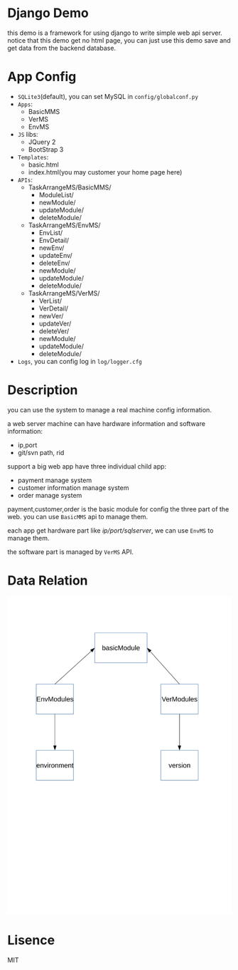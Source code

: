 # Django Demo

this demo is a framework for using django to write simple web api server.
notice that this demo get no html page, you can just use this demo save
and get data from the backend database.

# App Config

* `SQLite3`(default), you can set MySQL in `config/globalconf.py`
* `Apps`:
    - BasicMMS
    - VerMS
    - EnvMS
* `JS` libs:
    - JQuery 2
    - BootStrap 3
* `Templates`:
    - basic.html
    - index.html(you may customer your home page here)
* `APIs`:
    - TaskArrangeMS/BasicMMS/
        + ModuleList/
        + newModule/
        + updateModule/
        + deleteModule/
    - TaskArrangeMS/EnvMS/
        + EnvList/
        + EnvDetail/
        + newEnv/
        + updateEnv/
        + deleteEnv/
        + newModule/
        + updateModule/
        + deleteModule/
    - TaskArrangeMS/VerMS/
        + VerList/
        + VerDetail/
        + newVer/
        + updateVer/
        + deleteVer/
        + newModule/
        + updateModule/
        + deleteModule/
* `Logs`, you can config log in `log/logger.cfg`

# Description

you can use the system to manage a real machine config information.

a web server machine can have hardware information and software information:

- ip,port
- git/svn path, rid

support a big web app have three individual child app:

- payment manage system
- customer information manage system
- order manage system

payment,customer,order is the basic module for config the three part of the web.
you can use `BasicMMS` api to manage them.

each app get hardware part like *ip/port/sqlserver*, we can use `EnvMS` to manage them.

the software part is managed by `VerMS` API.

# Data Relation

![SQL data module](./screenshot/sql-data.svg)

# Lisence

MIT
